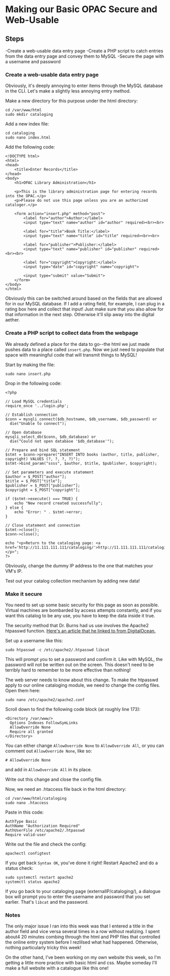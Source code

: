 # Making our Basic OPAC Secure and Web-Usable

## Steps
-Create a web-usable data entry page
-Create a PHP script to catch entries from the data entry page and convey 
them to MySQL
-Secure the page with a username and password

### Create a web-usable data entry page

Obviously, it's deeply annoying to enter items through the MySQL database 
in the CLI. Let's make a slightly less annoying entry method.

Make a new directory for this purpose under the html directory:

```
cd /var/www/html
sudo mkdir cataloging
```

Add a new index file:

```
cd cataloging
sudo nano index.html
```

Add the following code:

```
<!DOCTYPE html>
<html>
<head>
    <title>Enter Records</title>
</head>
<body>
    <h1>OPAC Library Administration</h1>

    <p>This is the library administration page for entering records into the OPAC.</p>
    <p>Please do not use this page unless you are an authorized cataloger.</p>

    <form action="insert.php" method="post">
        <label for="author">Author:</label>
        <input type="text" name="author" id="author" required><br><br>

        <label for="title">Book Title:</label>
        <input type="text" name="title" id="title" required><br><br>

        <label for="publisher">Publisher:</label>
        <input type="text" name="publisher" id="publisher" required><br><br>

        <label for="copyright">Copyright:</label>
        <input type="date" id="copyright" name="copyright">

        <input type="submit" value="Submit">
    </form>
</body>
</html>
```

Obviously this can be switched around based on the fields that are 
allowed for in our MySQL database. If I add a rating field, for example, 
I can plug in a rating box here and collect that input! Just make sure 
that you also allow for that information in the next step. Otherwise 
it'll slip away into the digital aether.

### Create a PHP script to collect data from the webpage

We already defined a place for the data to go--the html we just made pushes 
data to a place called `insert.php`. Now we just need to populate that 
space with meaningful code that will transmit things to MySQL!

Start by making the file:

`sudo nano insert.php`

Drop in the following code:

```
<?php

// Load MySQL credentials
require_once '../login.php';

// Establish connection
$conn = mysqli_connect($db_hostname, $db_username, $db_password) or
  die("Unable to connect");

// Open database
mysqli_select_db($conn, $db_database) or
  die("Could not open database '$db_database'");

// Prepare and bind SQL statement
$stmt = $conn->prepare("INSERT INTO books (author, title, publisher, copyright) VALUES (?, ?, ?, ?)");
$stmt->bind_param("ssss", $author, $title, $publisher, $copyright);

// Set parameters and execute statement
$author = $_POST["author"];
$title = $_POST["title"];
$publisher = $_POST["publisher"];
$copyright = $_POST["copyright"];

if ($stmt->execute() === TRUE) {
    echo "New record created successfully";
} else {
    echo "Error: " . $stmt->error;
}

// Close statement and connection
$stmt->close();
$conn->close();

echo "<p>Return to the cataloging page: <a href='http://11.111.111.111/cataloging/'>http://11.111.111.111/cataloging/</a></p>";
?>
```

Obviously, change the dummy IP address to the one that matches your VM's IP.

Test out your catalog collection mechanism by adding new data!

### Make it secure

You need to set up some basic security for this page as soon as possible. 
Virtual machines are bombarded by access attempts constantly, and if you 
want this catalog to be any use, you have to keep the data inside it true.

The security method that Dr. Burns had us use involves the Apache2 htpasswd 
function. [Here's an article that he linked to from DigitalOcean.](https://www.digitalocean.com/community/tutorials/how-to-set-up-password-authentication-with-apache-on-ubuntu-18-04)

Set up a username like this:

`sudo htpasswd -c /etc/apache2/.htpasswd libcat`

This will prompt you to set a password and confirm it. Like with MySQL, the 
password will not be written out on the screen. This doesn't need to be 
terribly hard to remember to be more effective than nothing!

The web server needs to know about this change. To make the htpasswd apply 
to our online cataloging module, we need to change the config files. Open 
them here: 

`sudo nano /etc/apache2/apache2.conf`

Scroll down to find the following code block (at roughly line 173):

```
<Directory /var/www/>
  Options Indexes FollowSymLinks
  AllowOverride None
  Require all granted
</Directory>
```

You can either change `AllowOverride None` to `AllowOverride All`, or you can 
comment out `AllowOverride None`, like so:

`# AllowOverride None`

and add in `AllowOverride All` in its place. 

Write out this change and close the config file.

Now, we need an .htaccess file back in the html directory:

```
cd /var/www/html/cataloging
sudo nano .htaccess
```

Paste in this code:

```
AuthType Basic
AuthName "Authorization Required"
AuthUserFile /etc/apache2/.htpasswd
Require valid-user
```

Write out the file and check the config:

`apachectl configtest`

If you get back `Syntax OK`, you've done it right! Restart Apache2 and do a 
status check:

```
sudo systemctl restart apache2
systemctl status apache2
```

If you go back to your cataloging page (externalIP/cataloging/), a dialogue 
box will prompt you to enter the username and password that you set earlier.
That's `libcat` and the password.

### Notes

The only major issue I ran into this week was that I entered a title in the 
author field and vice versa several times in a row without realizing. I 
spent about4 20 minutes combing through the html and PHP files that 
controlled the online entry system before I rezlilsed what had 
happened. Otherwise, nothing particularly tricky this week!

On the other hand, I've been working on my own website this week, so I'm 
getting a little more practice with basic html and css. Maybe someday 
I'll make a full website with a catalogue like this one!




